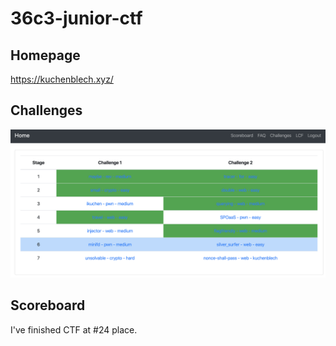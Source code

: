 # 36c3-junior-ctf

## Homepage
https://kuchenblech.xyz/

## Challenges

![challenges.png](challenges.png)

## Scoreboard

I've finished CTF at #24 place.
